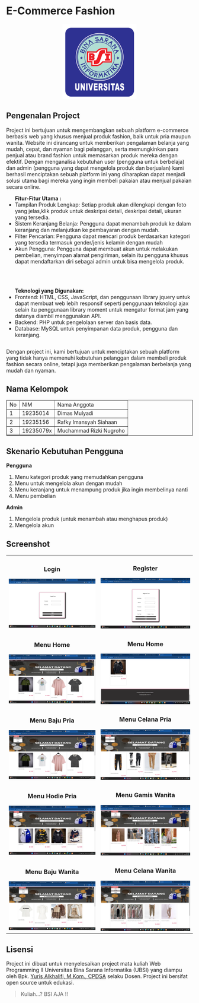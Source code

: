 # E-Commerce Fashion

<p align="center"><img src="foto/Logo UBSI.png" width="200" alt="Logo UBSI"></p>


## Pengenalan Project

Project ini bertujuan untuk mengembangkan sebuah platform e-commerce berbasis web yang khusus menjual produk fashion, baik untuk pria maupun wanita. Website ini dirancang untuk memberikan pengalaman belanja yang mudah, cepat, dan nyaman bagi pelanggan, serta memungkinkan para penjual atau brand fashion untuk memasarkan produk mereka dengan efektif. Dengan menganalisa kebutuhan user (pengguna untuk berbelaja) dan admin (pengguna yang dapat mengelola produk dan berjualan) kami berhasil menciptakan sebuah platform ini yang diharapkan dapat menjadi solusi utama bagi mereka yang ingin membeli pakaian atau menjual pakaian secara online.

<table>
<ul>
<strong>Fitur-Fitur Utama :</strong>
<li>Tampilan Produk Lengkap: Setiap produk akan dilengkapi dengan foto yang jelas,klik produk untuk deskripsi detail, deskripsi detail, ukuran yang tersedia.</li>
<li>Sistem Keranjang Belanja: Pengguna dapat menambah produk ke dalam keranjang dan melanjutkan ke pembayaran dengan mudah.</li>
<li>Filter Pencarian: Pengguna dapat mencari produk berdasarkan kategori yang tersedia termasuk gender/jenis kelamin dengan mudah</li>
<li>Akun Pengguna: Pengguna dapat membuat akun untuk melakukan pembelian, menyimpan alamat pengiriman, selain itu pengguna khusus dapat mendaftarkan diri sebagai admin untuk bisa mengelola produk.</li>
</ul><br><br>

<ul>
<strong>Teknologi yang Digunakan:</strong>

<li>Frontend: HTML, CSS, JavaScript, dan penggunaan library jquery untuk dapat membuat web lebih responsif seperti penggunaan teknologi ajax selain itu penggunaan library moment untuk mengatur format jam yang datanya diambil menggunakan API.</li>
<li>Backend: PHP untuk pengelolaan server dan basis data.</li>
<li>Database: MySQL untuk penyimpanan data produk, pengguna dan keranjang.</li>
</ul>
</table>

Dengan project ini, kami bertujuan untuk menciptakan sebuah platform yang tidak hanya memenuhi kebutuhan pelanggan dalam membeli produk fashion secara online, tetapi juga memberikan pengalaman berbelanja yang mudah dan nyaman.

## Nama Kelompok
<table border="1">
  <thead>
    <tr>
      <td>No</td>
      <td>NIM</td>
      <td>Nama Anggota</td>
    </tr>
  <thead>
  <tbody>
    <tr>
      <td>1</td>
      <td>19235014</td>
      <td>Dimas Mulyadi</td>
    </tr>
    <tr>
      <td>2</td>
      <td>19235156</td>
      <td>Rafky Imansyah Siahaan</td>
    </tr>
    <tr>
      <td>3</td>
      <td>19235079x</td>
      <td>Muchammad  Rizki Nugroho</td>
    </tr>
   
  </tbody>
</table>

## Skenario Kebutuhan Pengguna
<strong>Pengguna</strong>
<ol>
<li>Menu kategori produk yang memudahkan pengguna</li>
<li>Menu untuk mengelola akun dengan mudah</li>
<li>Menu keranjang untuk menampung produk jika ingin membelinya nanti</li>
<li>Menu pembelian</li>
</ol>

<strong>Admin</strong>
<ol>
<li>Mengelola produk (untuk menambah atau menghapus produk)</li>
<li>Mengelola akun</li>
</ol>
<!-- Sesuaikan dengan hak akses dari project masing-masing kelompok -->

## Screenshot
<table width="100%">
<tr>
<td><h3 align="center">Login</h3><img src="foto/login.png"></td>
<td><h3 align="center">Register</h3><img src="foto/register.png"></td>
</tr>
<tr>
<td><h3 align="center">Menu Home</h3><img src="foto/menu_home.png"></td>
<td><h3 align="center">Menu Home</h3><img src="foto/home_bawa.png"></td>
</tr>
<tr>
<td><h3 align="center">Menu Baju Pria</h3><img src="foto/pria_baju.png"></td>
<td><h3 align="center">Menu Celana Pria</h3><img src="foto/pria_celana.png"></td>
</tr>
<tr>
<td><h3 align="center">Menu Hodie Pria</h3><img src="foto/pria_hodie.png"></td>
<td><h3 align="center">Menu Gamis Wanita</h3><img src="foto/wanita_gamis.png"></td>
</tr>
<tr>
<td><h3 align="center">Menu Baju Wanita</h3><img src="foto/wanita_baju.png"></td>
<td><h3 align="center">Menu Celana Wanita</h3><img src="foto/wanita_celana.png"></td>
</tr>
</table>

## Lisensi

Project ini dibuat untuk menyelesaikan project mata kuliah Web Programming II Universitas Bina Sarana Informatika (UBSI) yang diampu oleh Bpk. <a href="https://github.com/yuris60">Yuris Alkhalifi, M.Kom., CPDSA</a> selaku Dosen. Project ini bersifat open source untuk edukasi.
<!-- Kalian boleh mengubah bentuk lisensi ini sesuai kesepakatan kelompok apakah akan bersifat open source atau tidak -->
<blockquote>Kuliah...? BSI AJA !!</blockquote>

